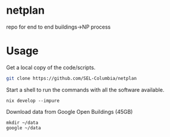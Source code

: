 # netplan
repo for end to end buildings->NP process

# Usage

Get a local copy of the code/scripts.
```bash
git clone https://github.com/SEL-Columbia/netplan
```

Start a shell to run the commands with all the software available.
```
nix develop --impure
```

Download data from Google Open Buildings (45GB)
```
mkdir ~/data
google ~/data
```


